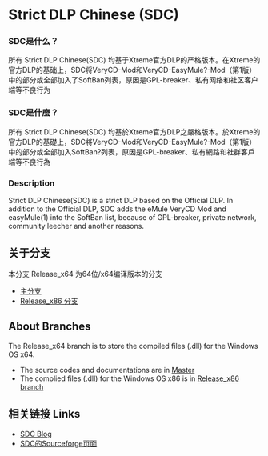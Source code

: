 ﻿Strict DLP Chinese (SDC)
=====
### SDC是什么？
所有 Strict DLP Chinese(SDC) 均基于Xtreme官方DLP的严格版本。在Xtreme的官方DLP的基础上，SDC将VeryCD-Mod和VeryCD-EasyMule?-Mod（第1版）中的部分或全部加入了SoftBan列表，原因是GPL-breaker、私有网络和社区客户端等不良行为

### SDC是什麼？
所有 Strict DLP Chinese(SDC) 均基於Xtreme官方DLP之嚴格版本。於Xtreme的官方DLP的基礎上，SDC將VeryCD-Mod和VeryCD-EasyMule?-Mod（第1版）中的部分或全部加入SoftBan?列表，原因是GPL-breaker、私有網路和社群客戶端等不良行為

### Description
Strict DLP Chinese(SDC) is a strict DLP based on the Official DLP. In addition to the Official DLP, SDC adds the eMule VeryCD Mod and easyMule(1) into the SoftBan list, because of GPL-breaker, private network, community leecher and another reasons.

关于分支
-----
本分支 Release_x64 为64位/x64编译版本的分支
* [主分支](https://github.com/chengr28/specialdlp)<br />
* [Release_x86 分支](https://github.com/chengr28/specialdlp/tree/Release_x86)<br />

About Branches
-----
The Release_x64 branch is to store the compiled files (.dll) for the Windows OS x64.
* The source codes and documentations are in [Master](https://github.com/chengr28/specialdlp)<br />
* The complied files (.dll) for the Windows OS x86 is in [Release_x86 branch](https://github.com/chengr28/specialdlp/tree/Release_x86)<br />

相关链接 Links
-----
* [SDC Blog](http://blog.sdlpc.net)<br />
* [SDC的Sourceforge页面](http://sourceforge.net/projects/specialdlp)<br />